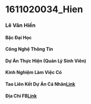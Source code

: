 # 1611020034_Hien
### Lê Văn Hiền
#### Bậc Đại Học
#### Công Nghệ Thông Tin
#### Dự Án Thực Hiện (Quản Lý  Sinh Viên)
#### Kinh Nghiệm Làm Việc Có

#### Tao Liên Kết Dự Án Cá Nhân[Link](https://github.com/levanhien123/1611020034_Hien)

#### Địa Chỉ FB[Link](https://www.facebook.com/profile.php?id=100010028322330)
